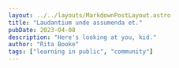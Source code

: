 ```yaml
---
layout: ../../layouts/MarkdownPostLayout.astro
title: "Laudantium unde assumenda et."
pubDate: 2023-04-08
description: "Here's looking at you, kid."
author: "Rita Booke"
tags: ["learning in public", "community"]
---
```




